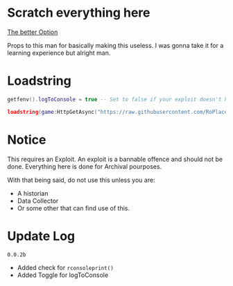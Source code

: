 # Scratch everything here
[The better Option](https://gist.github.com/yafyz/df12d858fcc7a62df1ff25dce851e34b)

Props to this man for basically making this useless. I was gonna take it for a learning experience but alright man.

# Loadstring
```lua
getfenv().logToConsole = true -- Set to false if your exploit doesn't have rconsoleprint but supports filesystem.

loadstring(game:HttpGetAsync("https://raw.githubusercontent.com/RoPlaceAPI/RoPlaceAPI_DataCollector/main/src/main.lua"))()
```

# Notice
This requires an Exploit. An exploit is a bannable offence and should not be done. Everything here is done for Archival pourposes. 

With that being said, do not use this unless you are: 
- A historian
- Data Collector
- Or some other that can find use of this.

# Update Log
`0.0.2b`
- Added check for `rconsoleprint()`
- Added Toggle for logToConsole
